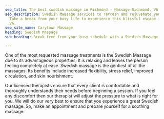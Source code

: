 ```yaml
---
seo_title: The best swedish massage in Richmond - Massage Richmond, VA
seo_description: Swedish Massage services to refresh and rejuvenate your entire body.
  Take a break from your busy life to experience this blissful escape in Richmond
  VA.
seo_site_name: Carytown Massage
heading: Swedish Massage
sub_heading: Break free from your busy schedule with a Swedish Massage

---
```

One of the most requested massage treatments is the Swedish Massage due to its advantageous properties. It is relaxing and leaves the person feeling completely at ease. Swedish massage is the gentlest of all the massages. Its benefits include increased flexibility, stress relief, improved circulation, and skin nourishment.

Our licensed therapists ensure that every client is comfortable and thoroughly understands their needs before beginning a session. If you feel any discomfort then our therapist will adjust the pressure to what is right for you. We will do our very best to ensure that you experience a great Swedish massage. So, make an appointment and prepare yourself for a soothing massage.